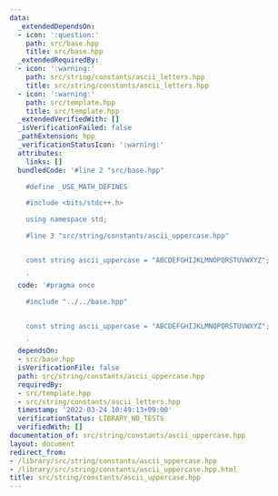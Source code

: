 ```yaml
---
data:
  _extendedDependsOn:
  - icon: ':question:'
    path: src/base.hpp
    title: src/base.hpp
  _extendedRequiredBy:
  - icon: ':warning:'
    path: src/string/constants/ascii_letters.hpp
    title: src/string/constants/ascii_letters.hpp
  - icon: ':warning:'
    path: src/template.hpp
    title: src/template.hpp
  _extendedVerifiedWith: []
  _isVerificationFailed: false
  _pathExtension: hpp
  _verificationStatusIcon: ':warning:'
  attributes:
    links: []
  bundledCode: '#line 2 "src/base.hpp"

    #define _USE_MATH_DEFINES

    #include <bits/stdc++.h>

    using namespace std;

    #line 3 "src/string/constants/ascii_uppercase.hpp"


    const string ascii_uppercase = "ABCDEFGHIJKLMNOPQRSTUVWXYZ";

    '
  code: '#pragma once

    #include "../../base.hpp"


    const string ascii_uppercase = "ABCDEFGHIJKLMNOPQRSTUVWXYZ";

    '
  dependsOn:
  - src/base.hpp
  isVerificationFile: false
  path: src/string/constants/ascii_uppercase.hpp
  requiredBy:
  - src/template.hpp
  - src/string/constants/ascii_letters.hpp
  timestamp: '2022-03-24 10:49:13+09:00'
  verificationStatus: LIBRARY_NO_TESTS
  verifiedWith: []
documentation_of: src/string/constants/ascii_uppercase.hpp
layout: document
redirect_from:
- /library/src/string/constants/ascii_uppercase.hpp
- /library/src/string/constants/ascii_uppercase.hpp.html
title: src/string/constants/ascii_uppercase.hpp
---
```

